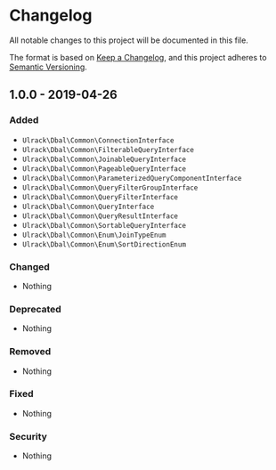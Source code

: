 # Changelog
All notable changes to this project will be documented in this file.

The format is based on [Keep a Changelog](https://keepachangelog.com/en/1.0.0/),
and this project adheres to [Semantic Versioning](https://semver.org/spec/v2.0.0.html).

## 1.0.0 - 2019-04-26
### Added
- `Ulrack\Dbal\Common\ConnectionInterface`
- `Ulrack\Dbal\Common\FilterableQueryInterface`
- `Ulrack\Dbal\Common\JoinableQueryInterface`
- `Ulrack\Dbal\Common\PageableQueryInterface`
- `Ulrack\Dbal\Common\ParameterizedQueryComponentInterface`
- `Ulrack\Dbal\Common\QueryFilterGroupInterface`
- `Ulrack\Dbal\Common\QueryFilterInterface`
- `Ulrack\Dbal\Common\QueryInterface`
- `Ulrack\Dbal\Common\QueryResultInterface`
- `Ulrack\Dbal\Common\SortableQueryInterface`
- `Ulrack\Dbal\Common\Enum\JoinTypeEnum`
- `Ulrack\Dbal\Common\Enum\SortDirectionEnum`

### Changed
- Nothing

### Deprecated
- Nothing

### Removed
- Nothing

### Fixed
- Nothing

### Security
- Nothing

[Unreleased]: https://github.com/ulrack/dbal/compare/1.0.0...HEAD
